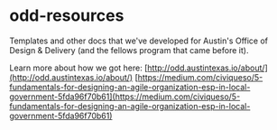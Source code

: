 # odd-resources
Templates and other docs that we've developed for Austin's Office of Design &amp; Delivery (and the fellows program that came before it).

Learn more about how we got here:
[http://odd.austintexas.io/about/](http://odd.austintexas.io/about/)
[https://medium.com/civiqueso/5-fundamentals-for-designing-an-agile-organization-esp-in-local-government-5fda96f70b61](https://medium.com/civiqueso/5-fundamentals-for-designing-an-agile-organization-esp-in-local-government-5fda96f70b61)
